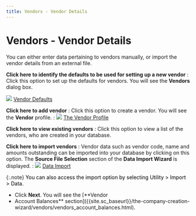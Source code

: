```yaml
---
title: Vendors - Vendor Details
---
```


# Vendors - Vendor Details


You can either enter data pertaining to vendors manually, or import  the vendor details from an external file.


**Click here to identify the defaults to be used  for setting up a new vendor**
: Click this option to set up the defaults for vendors.  You will see the **Vendors** dialog  box.


![]({{site.sc_baseurl}}/img/lens.gif) [Vendor  Defaults]({{site.sc_baseurl}}/the-company-creation-wizard/vendors/vendor_defaults.html)


**Click here to add vendor**
: Click this option to create a vendor. You will see  the **Vendor** profile.
: ![]({{site.sc_baseurl}}/img/lens.gif) [The  Vendor Profile]({{site.utl_chm}}/db-utils/data-import/wizard/accounting-entries/accounting_entries_content_utility_contents.html)


**Click here to view existing vendors**
: Click this option to view a list of the vendors,  who are created in your database.


**Click here to import vendors**
: Vendor data such as vendor code, name and amounts  outstanding can be imported into your database by clicking on this option.  The **Source File Selection** section  of the **Data Import Wizard** is displayed.
: ![]({{site.sc_baseurl}}/img/lens.gif) [Data  Import]({{site.utl_chm}}/db-utils/data-import/wizard/importing_data_data_import_wizard_utility_content.html)


{:.note}
<font style="color: #000000;" color="#000000">You can also access the import option by selecting 
 <span class="hcp1">Utility &gt; Import &gt; Data</span>.</font>

- Click **Next**.  You will see the [**Vendor 
 - Account Balances** section]({{site.sc_baseurl}}/the-company-creation-wizard/vendors/vendors_account_balances.html).

